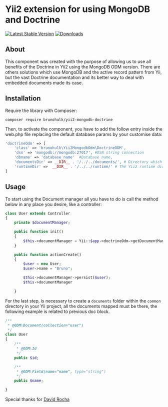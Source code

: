# Yii2 extension for using MongoDB and Doctrine #

[![Latest Stable Version](https://poser.pugx.org/pugx/badge-poser/version.svg)](https://packagist.org/packages/brunohulk/yii2-mongodb-doctrine)
[![Downloads](https://poser.pugx.org/pugx/badge-poser/d/total.svg)](https://packagist.org/packages/brunohulk/yii2-mongodb-doctrine)

## About ##
This component was created with the purpose of allowing us to use all benefits of the Doctrine in Yii2 using the
MongoDB ODM version. There are others solutions which use MongoDB and the active record pattern from Yii, but the vast
Doctrine documentation and its better way to deal with embedded documents made its case.

## Installation ##
Require the library with Composer:

```
composer require brunohulk/yii2-mongodb-doctrine
```

Then, to activate the component, you have to add the follow entry inside the web.php file replacing the default database
params by your customise data:

```php
'doctrineOdm' => [
    'class' => 'brunohulk\Yii2MongodbOdm\DoctrineODM',
    'dsn' => 'mongodb://mongodb:27017', #DSN string connection
    'dbname' => 'database_name'  #Database name,
    'documentsDir' => __DIR__ . '/../../documents/', # Directory which stores your mapped collections
    'runtimeDir' =>  __DIR__ . '/../../runtime/' # The Yii2 runtime dir or other directory to store the Doctrine extra files
]
```

## Usage ##
To start using the Document manager all you have to do is call the method below in any place you desire, like a controller:

```php
class User extends Controller
{
    private $documentManager;

    public function init()
    {
        $this->documentManager = Yii::$app->doctrineOdm->getDocumentManager();
    }

    public function actionCreate()
    {
        $user = new User;
        $user->name = "Bruno";

        $this->documentManager->persist($user);
        $this->documentManager

    }

```
For the last step, is necessary to create a `documents` folder within the `common` directory in your Yii project, all the
documents mapped must be there, the following example is related to previous doc block.
```php
/**
 * @ODM\Document(collection="user")
 */
class User
{
    /**
     * @ODM\Id
     */
    public $id;

    /**
     * @ODM\Field(name="name", type="string")
     */
    public $name;

}
```

Special thanks for [David Rocha](https://github.com/davidasrocha)
